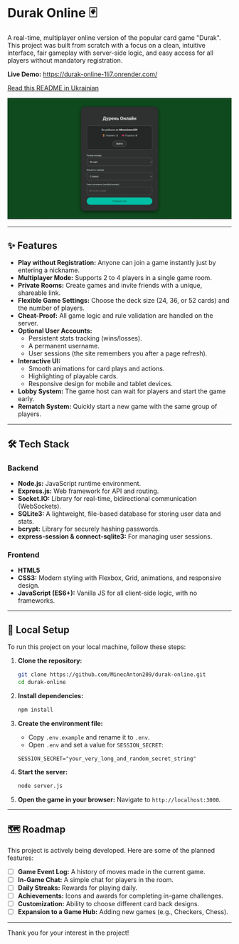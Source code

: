 # Durak Online 🃏

A real-time, multiplayer online version of the popular card game "Durak". This project was built from scratch with a focus on a clean, intuitive interface, fair gameplay with server-side logic, and easy access for all players without mandatory registration.

**Live Demo:** https://durak-online-1li7.onrender.com/

[Read this README in Ukrainian](README-UA.md)

![Durak Online Gameplay Screenshot](https://github.com/MinecAnton209/durak-online/blob/main/docs/main-img.jpg)

---

## ✨ Features

*   **Play without Registration:** Anyone can join a game instantly just by entering a nickname.
*   **Multiplayer Mode:** Supports 2 to 4 players in a single game room.
*   **Private Rooms:** Create games and invite friends with a unique, shareable link.
*   **Flexible Game Settings:** Choose the deck size (24, 36, or 52 cards) and the number of players.
*   **Cheat-Proof:** All game logic and rule validation are handled on the server.
*   **Optional User Accounts:**
    *   Persistent stats tracking (wins/losses).
    *   A permanent username.
    *   User sessions (the site remembers you after a page refresh).
*   **Interactive UI:**
    *   Smooth animations for card plays and actions.
    *   Highlighting of playable cards.
    *   Responsive design for mobile and tablet devices.
*   **Lobby System:** The game host can wait for players and start the game early.
*   **Rematch System:** Quickly start a new game with the same group of players.

---

## 🛠️ Tech Stack

### Backend
*   **Node.js:** JavaScript runtime environment.
*   **Express.js:** Web framework for API and routing.
*   **Socket.IO:** Library for real-time, bidirectional communication (WebSockets).
*   **SQLite3:** A lightweight, file-based database for storing user data and stats.
*   **bcrypt:** Library for securely hashing passwords.
*   **express-session & connect-sqlite3:** For managing user sessions.

### Frontend
*   **HTML5**
*   **CSS3:** Modern styling with Flexbox, Grid, animations, and responsive design.
*   **JavaScript (ES6+):** Vanilla JS for all client-side logic, with no frameworks.

---

## 🚀 Local Setup

To run this project on your local machine, follow these steps:

1.  **Clone the repository:**
    ```bash
    git clone https://github.com/MinecAnton209/durak-online.git
    cd durak-online
    ```

2.  **Install dependencies:**
    ```bash
    npm install
    ```

3.  **Create the environment file:**
    *   Copy `.env.example` and rename it to `.env`.
    *   Open `.env` and set a value for `SESSION_SECRET`:
      ```
      SESSION_SECRET="your_very_long_and_random_secret_string"
      ```

4.  **Start the server:**
    ```bash
    node server.js
    ```

5.  **Open the game in your browser:**
    Navigate to `http://localhost:3000`.

---

## 🗺️ Roadmap

This project is actively being developed. Here are some of the planned features:

*   [ ] **Game Event Log:** A history of moves made in the current game.
*   [ ] **In-Game Chat:** A simple chat for players in the room.
*   [ ] **Daily Streaks:** Rewards for playing daily.
*   [ ] **Achievements:** Icons and awards for completing in-game challenges.
*   [ ] **Customization:** Ability to choose different card back designs.
*   [ ] **Expansion to a Game Hub:** Adding new games (e.g., Checkers, Chess).

---

Thank you for your interest in the project!